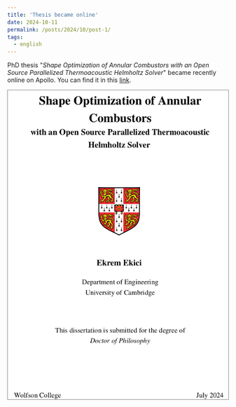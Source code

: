 ```yaml
---
title: 'Thesis became online'
date: 2024-10-11
permalink: /posts/2024/10/post-1/
tags:
  - english
---
```


PhD thesis "*Shape Optimization of Annular Combustors with an Open Source Parallelized Thermoacoustic Helmholtz Solver*" became recently online on Apollo. You can find it in this [link](https://www.repository.cam.ac.uk/items/6da680ea-f38c-4712-9ac1-3858f1cad1a9).

<!-- ![cover](/images/posts/2024/thesis_cover.png) -->
<img src= "/images/posts/2024/thesis_cover.png" style="border: 1px solid grey;">